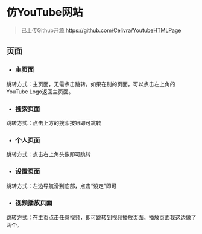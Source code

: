 # 仿YouTube网站
> 已上传Github开源:https://github.com/Celivra/YoutubeHTMLPage

## 页面
- ### 主页面
跳转方式：主页面，无需点击跳转。如果在别的页面，可以点击左上角的YouTube Logo返回主页面。
- ### 搜索页面
跳转方式：点击上方的搜索按钮即可跳转
- ### 个人页面
跳转方式：点击右上角头像即可跳转
- ### 设置页面
跳转方式：左边导航滑到底部，点击“设定”即可
- ### 视频播放页面
跳转方式：在主页点击任意视频，即可跳转到视频播放页面。播放页面我这边做了两个。